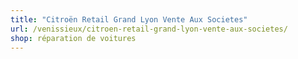 ```yaml
---
title: "Citroën Retail Grand Lyon Vente Aux Societes"
url: /venissieux/citroen-retail-grand-lyon-vente-aux-societes/
shop: réparation de voitures
---
```

